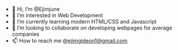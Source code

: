 - 👋 Hi, I’m @Ejimjune
- 👀 I’m interested in Web Development
- 🌱 I’m currently learning modern HTML/CSS and Javascript
- 💞️ I’m looking to collaborate on developing webpages for average companies
- 📫 How to reach me @ejimgideon1@gmail.com

<!---
Ejimjune/Ejimjune is a ✨ special ✨ repository because its `README.md` (this file) appears on your GitHub profile.
You can click the Preview link to take a look at your changes.
--->
